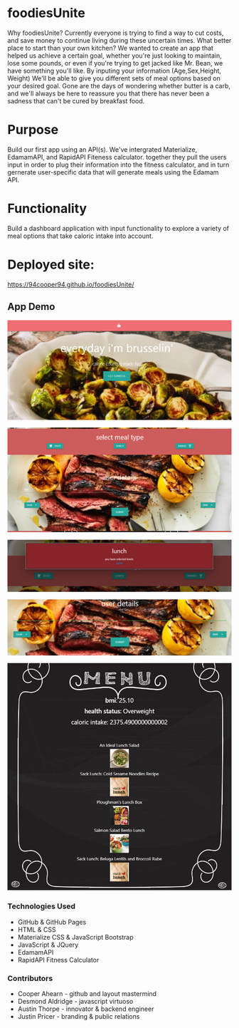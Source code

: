 # foodiesUnite

Why foodiesUnite? Currently everyone is trying to find a way to cut costs, and save money to continue living during these uncertain times. What better place to start than your own kitchen? We wanted to create an app that helped us achieve a certain goal, whether you're just looking to maintain, lose some pounds, or even if you're trying to get jacked like Mr. Bean, we have something you'll like. By inputing your information (Age,Sex,Height, Weight) We'll be able to give you different sets of meal options based on your desired goal. Gone are the days of wondering whether butter is a carb, and we'll always be here to reassure you that there has never been a sadness that can't be cured by breakfast food.

# Purpose
Build our first app using an API(s). We've intergrated Materialize, EdamamAPI, and RapidAPI Fiteness calculator. together they pull the users input in order to plug their information into the fitness calculator, and in turn gernerate user-specific data that will generate meals using the Edamam API. 

# Functionality
Build a dashboard application with input functionality to explore a variety of meal options that take caloric intake into account.

# Deployed site: 
https://94cooper94.github.io/foodiesUnite/

## App Demo

![User Input](media/homePage.PNG)


![User Input](media/inputPage.PNG)


![User Input](media/userSelection.PNG)

![User Input](media/userInput.PNG)

![User Input](media/menuPage.PNG)





### Technologies Used 
- GitHub & GitHub Pages
- HTML & CSS
- Materialize CSS & JavaScript Bootstrap
- JavaScript & JQuery
- EdamamAPI
- RapidAPI Fitness Calculator

### Contributors
- Cooper Ahearn - github and layout mastermind
- Desmond Aldridge - javascript virtuoso
- Austin Thorpe - innovator & backend engineer
- Justin Pricer - branding & public relations
